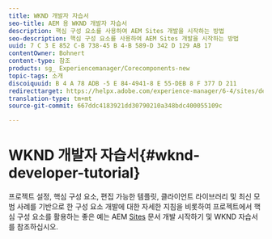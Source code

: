 ```yaml
---
title: WKND 개발자 자습서
seo-title: AEM 용 WKND 개발자 자습서
description: 핵심 구성 요소를 사용하여 AEM Sites 개발을 시작하는 방법
seo-description: 핵심 구성 요소를 사용하여 AEM Sites 개발을 시작하는 방법
uuid: 7 C 3 E 852 C-B 738-45 B 4-B 589-D 342 D 129 AB 17
contentOwner: Bohnert
content-type: 참조
products: sg_ Experiencemanager/Corecomponents-new
topic-tags: 소개
discoiquuid: B 4 A 78 ADB -5 E 84-4941-8 E 55-DEB 8 F 377 D 211
redirecttarget: https://helpx.adobe.com/experience-manager/6-4/sites/developing/using/getting-started.html
translation-type: tm+mt
source-git-commit: 667ddc4183921dd30790210a348bdc400055109c

---
```



# WKND 개발자 자습서{#wknd-developer-tutorial}

프로젝트 설정, 핵심 구성 요소, 편집 가능한 템플릿, 클라이언트 라이브러리 및 최신 모범 사례를 기반으로 한 구성 요소 개발에 대한 자세한 지침을 비롯하여 프로젝트에서 핵심 구성 요소를 활용하는 좋은 예는 AEM [Sites](https://docs.adobe.com/content/help/en/experience-manager-learn/getting-started-wknd-tutorial-develop/overview.html) 문서 개발 시작하기 및 WKND 자습서를 참조하십시오.
